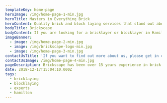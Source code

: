 ```yaml
---
templateKey: home-page
heroImage: /img/home-page-1-min.jpg
heroTitle: Masters in Everything Brick
heroContent: Quality brick and block laying services that stand out above the rest
bodyTitle: Brickscape
bodyContent: If you are looking for a bricklayer or blocklayer in Hamilton or the greater Waikato- then look no further then Brickscape. A company whose primary focus is quality and optimum customer satisfaction. The team will tackle any brick and block laying project with professionalism and dedication.
imageBanner:
  - image: /img/home-page-2-min.jpg
  - image: /img/brickscape-logo-min.jpg
  - image: /img/home-page-3-min.jpg
contactUsTitle: 'If you want to find out more about us, please get in contact'
contactUsImage: /img/home-page-4-min.jpg
pageDescription: Brickscape has been over 15 years experience in brick and block laying. We are bricklaying and blocklaying experts. Brickscape is based in Hamilton, New Zealand but does work in the greater Waikato region.
date: 2018-12-17T15:04:10.000Z
tags:
  - bricklaying
  - blocklaying
  - experts
  - hamilton
---
```


